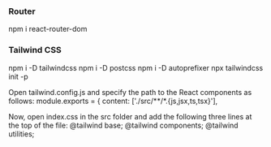 ### Router
npm i react-router-dom
### Tailwind CSS
npm i -D tailwindcss
npm i -D postcss
npm i -D autoprefixer
npx tailwindcss init -p

Open tailwind.config.js and specify the path to the React components as follows:
module.exports = {
content: ['./src/**/*.{js,jsx,ts,tsx}'],

Now, open index.css in the src folder and add the following three lines at the top of the file:
@tailwind base;
@tailwind components;
@tailwind utilities;